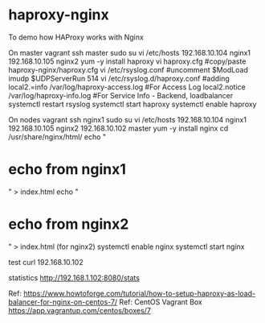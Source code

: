 # haproxy-nginx
To demo how HAProxy works with Nginx



On master
vagrant ssh master
sudo su
vi /etc/hosts
192.168.10.104 nginx1
192.168.10.105 nginx2
yum -y install haproxy
vi haproxy.cfg #copy/paste haproxy-nginx/haproxy.cfg
vi /etc/rsyslog.conf #uncomment
$ModLoad imudp
$UDPServerRun 514
vi /etc/rsyslog.d/haproxy.conf #adding
local2.=info     /var/log/haproxy-access.log    #For Access Log
local2.notice    /var/log/haproxy-info.log      #For Service Info - Backend, loadbalancer
systemctl restart rsyslog
systemctl start haproxy
systemctl enable haproxy


On nodes
vagrant ssh nginx1
sudo su
vi /etc/hosts
192.168.10.104 nginx1
192.168.10.105 nginx2
192.168.10.102 master
yum -y install nginx
cd /usr/share/nginx/html/
echo "<h1>echo from nginx1</h1>" > index.html 
echo "<h1>echo from nginx2</h1>" > index.html (for nginx2)
systemctl enable nginx
systemctl start nginx


test
curl 192.168.10.102

statistics
http://192.168.1.102:8080/stats


Ref: https://www.howtoforge.com/tutorial/how-to-setup-haproxy-as-load-balancer-for-nginx-on-centos-7/
Ref: CentOS Vagrant Box https://app.vagrantup.com/centos/boxes/7
